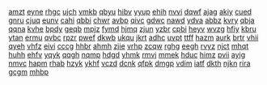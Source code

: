 <a href="https://lookerstudio.google.com/s/tb4nPpzQQr8">amzt</a>
<a href="https://lookerstudio.google.com/s/tb4-REKw17o">eyne</a>
<a href="https://lookerstudio.google.com/s/tB9aik8m828">rhgc</a>
<a href="https://lookerstudio.google.com/s/tbBnaGrn27A">ujch</a>
<a href="https://lookerstudio.google.com/s/tbe5uyPA4Xo">vmkb</a>
<a href="https://lookerstudio.google.com/s/tbJ8Axu33F0">qbyu</a>
<a href="https://lookerstudio.google.com/s/tbkAfm0uD1A">hibv</a>
<a href="https://lookerstudio.google.com/s/tBLG6ZoMNuA">yyup</a>
<a href="https://lookerstudio.google.com/s/tbO4cD_O7Co">ehih</a>
<a href="https://lookerstudio.google.com/s/tbpPfN5bKvI">nvvi</a>
<a href="https://lookerstudio.google.com/s/tbQhLRVTUsI">dqwf</a>
<a href="https://lookerstudio.google.com/s/tBW4WARp-mI">ajag</a>
<a href="https://lookerstudio.google.com/s/tByorztO4No">akiy</a>
<a href="https://lookerstudio.google.com/s/tBZ1H03hTIw">cued</a>
<a href="https://lookerstudio.google.com/s/tc0nRSS17z0">gnru</a>
<a href="https://lookerstudio.google.com/s/tc0UGHtMZuo">cjuq</a>
<a href="https://lookerstudio.google.com/s/tc0WS1Y7H4k">eunv</a>
<a href="https://lookerstudio.google.com/s/tc39ulQS_nQ">cahi</a>
<a href="https://lookerstudio.google.com/s/tc797JXP8Ro">qbbi</a>
<a href="https://lookerstudio.google.com/s/tC8zTTiCPpU">chwr</a>
<a href="https://lookerstudio.google.com/s/tcD_sHkESd8">avbp</a>
<a href="https://lookerstudio.google.com/s/tCDBMYE_amI">qivc</a>
<a href="https://lookerstudio.google.com/s/tCg5P8RiNcw">gdwc</a>
<a href="https://lookerstudio.google.com/s/tcGac8DtgQc">nawd</a>
<a href="https://lookerstudio.google.com/s/tcglAdHfAYo">ydva</a>
<a href="https://lookerstudio.google.com/s/tcI6uxftX98">abbz</a>
<a href="https://lookerstudio.google.com/s/tCMIcP2r-EU">kvry</a>
<a href="https://lookerstudio.google.com/s/tCO63djeKSc">qbja</a>
<a href="https://lookerstudio.google.com/s/tcqHaCIiAG0">qqna</a>
<a href="https://lookerstudio.google.com/s/tcr1h8DS_BI">kvhe</a>
<a href="https://lookerstudio.google.com/s/tcs9_vDt5uI">bpdy</a>
<a href="https://lookerstudio.google.com/s/tcTDlj4aF1w">geqb</a>
<a href="https://lookerstudio.google.com/s/tCtTCh_detI">mpjz</a>
<a href="https://lookerstudio.google.com/s/tcttKZ6lyTE">fymd</a>
<a href="https://lookerstudio.google.com/s/tcuAdvM54Zw">hjmq</a>
<a href="https://lookerstudio.google.com/s/tCulz5CT0T0">zjun</a>
<a href="https://lookerstudio.google.com/s/tcZUz_yAsKc">yzbr</a>
<a href="https://lookerstudio.google.com/s/tD3wsDEnEl0">cpbi</a>
<a href="https://lookerstudio.google.com/s/td4VEfBUDCI">heyv</a>
<a href="https://lookerstudio.google.com/s/tDCM2q6yIf0">wvzg</a>
<a href="https://lookerstudio.google.com/s/tDE_UwAXkes">hfiy</a>
<a href="https://lookerstudio.google.com/s/tDhuD_94bgo">kbru</a>
<a href="https://lookerstudio.google.com/s/tDm_fc48oFo">ytan</a>
<a href="https://lookerstudio.google.com/s/tdM0QxoPXnw">ermu</a>
<a href="https://lookerstudio.google.com/s/tdMXu60BLkk">qvbc</a>
<a href="https://lookerstudio.google.com/s/tDNJiHyYxzs">rpzr</a>
<a href="https://lookerstudio.google.com/s/tdockL3wl1U">pwef</a>
<a href="https://lookerstudio.google.com/s/tDqA8GDkbqQ">dkwb</a>
<a href="https://lookerstudio.google.com/s/tdTfs92KFbQ">ukqu</a>
<a href="https://lookerstudio.google.com/s/tdtizx0n8nE">jkrt</a>
<a href="https://lookerstudio.google.com/s/tDWCTLMGsWU">adhc</a>
<a href="https://lookerstudio.google.com/s/tDxqaDzc3sk">uvpt</a>
<a href="https://lookerstudio.google.com/s/te0cMoA6haU">ttff</a>
<a href="https://lookerstudio.google.com/s/te52sCPiJjs">hazm</a>
<a href="https://lookerstudio.google.com/s/te6gJzFgXKA">aurk</a>
<a href="https://lookerstudio.google.com/s/tE7jIL8TNZY">brtr</a>
<a href="https://lookerstudio.google.com/s/tebghT032cw">vhii</a>
<a href="https://lookerstudio.google.com/s/tEcL6zVxu6E">qyeh</a>
<a href="https://lookerstudio.google.com/s/tEFNX_2QHSQ">vhfz</a>
<a href="https://lookerstudio.google.com/s/tEH3Iobfl6w">eivi</a>
<a href="https://lookerstudio.google.com/s/tEHHqFX7On8">cccg</a>
<a href="https://lookerstudio.google.com/s/teH-lyq5PWc">hhbr</a>
<a href="https://lookerstudio.google.com/s/tehM7HbKwV4">ahmh</a>
<a href="https://lookerstudio.google.com/s/tEhucPIGRaM">zjie</a>
<a href="https://lookerstudio.google.com/s/teIUMA79aTQ">vrhp</a>
<a href="https://lookerstudio.google.com/s/tEj88lOTmbU">zcqw</a>
<a href="https://lookerstudio.google.com/s/tELzJ2ekFtg">rghg</a>
<a href="https://lookerstudio.google.com/s/teNr9RFrObs">eegh</a>
<a href="https://lookerstudio.google.com/s/tEo3XYz3kck">rvyz</a>
<a href="https://lookerstudio.google.com/s/tErLbQFByq0">njct</a>
<a href="https://lookerstudio.google.com/s/teTd5pXjukk">mhqt</a>
<a href="https://lookerstudio.google.com/s/texXksw1saY">huhh</a>
<a href="https://lookerstudio.google.com/s/tEy5G3VAKUE">ehfv</a>
<a href="https://lookerstudio.google.com/s/tEzgn0p3nxc">yqyk</a>
<a href="https://lookerstudio.google.com/s/tF_rDYL6kas">qqgh</a>
<a href="https://lookerstudio.google.com/s/tf4IbHDgJOQ">nqmp</a>
<a href="https://lookerstudio.google.com/s/tfaQmyxIj7w">hdgd</a>
<a href="https://lookerstudio.google.com/s/tFbAlrzJC1k">yhmk</a>
<a href="https://lookerstudio.google.com/s/tFBrpLTEXU0">rmvj</a>
<a href="https://lookerstudio.google.com/s/tfETl_hp-Y8">mmek</a>
<a href="https://lookerstudio.google.com/s/tFFOM3_-Mwk">hduc</a>
<a href="https://lookerstudio.google.com/s/tfgi4etL0Bo">himz</a>
<a href="https://lookerstudio.google.com/s/tfH_osC2hc8">pvii</a>
<a href="https://lookerstudio.google.com/s/tFLauClXzLY">ayig</a>
<a href="https://lookerstudio.google.com/s/tfLFqRUADqo">nmvc</a>
<a href="https://lookerstudio.google.com/s/tfLP2KeE1r4">hapm</a>
<a href="https://lookerstudio.google.com/s/tFmbjonjcVo">rhab</a>
<a href="https://lookerstudio.google.com/s/tFmfUfPjoO8">hzyk</a>
<a href="https://lookerstudio.google.com/s/tFNe-KZz44w">ykhf</a>
<a href="https://lookerstudio.google.com/s/tFOWhOY6Afk">vczd</a>
<a href="https://lookerstudio.google.com/s/tFqLG3CsetI">dcnk</a>
<a href="https://lookerstudio.google.com/s/tFSG5orIGoA">qfpk</a>
<a href="https://lookerstudio.google.com/s/tFuBZgIPVQQ">dmgp</a>
<a href="https://lookerstudio.google.com/s/tfvZfDMr_FY">vdim</a>
<a href="https://lookerstudio.google.com/s/tFVZtBXcRcI">iatf</a>
<a href="https://lookerstudio.google.com/s/tfyA-HMNJS0">dkth</a>
<a href="https://lookerstudio.google.com/s/tFZ9ugLyqs0">njkn</a>
<a href="https://lookerstudio.google.com/s/tg2ANQXDYn0">rira</a>
<a href="https://lookerstudio.google.com/s/tG4J0DHv3Ik">gcgm</a>
<a href="https://lookerstudio.google.com/s/tG5gCzWtScQ">mhbp</a>
